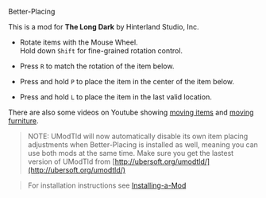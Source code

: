 Better-Placing


This is a mod for **The Long Dark** by Hinterland Studio, Inc.


* Rotate items with the Mouse Wheel.<br/>
Hold down `Shift` for fine-grained rotation control.

* Press `R` to match the rotation of the item below.

* Press and hold `P` to place the item in the center of the item below.

* Press and hold `L` to place the item in the last valid location.


There are also some videos on Youtube showing [moving items](https://www.youtube.com/watch?v=LoJ49AhSNTY) and [moving furniture](https://youtu.be/zRJVPX35DtE).

> NOTE: UModTld will now automatically disable its own item placing adjustments when Better-Placing is installed as well, meaning you can use both mods at the same time.
> Make sure you get the lastest version of UModTld from [http://ubersoft.org/umodtld/](http://ubersoft.org/umodtld/)

> For installation instructions see [Installing-a-Mod](https://github.com/WulfMarius/ModComponent/wiki/Installing-a-Mod)
